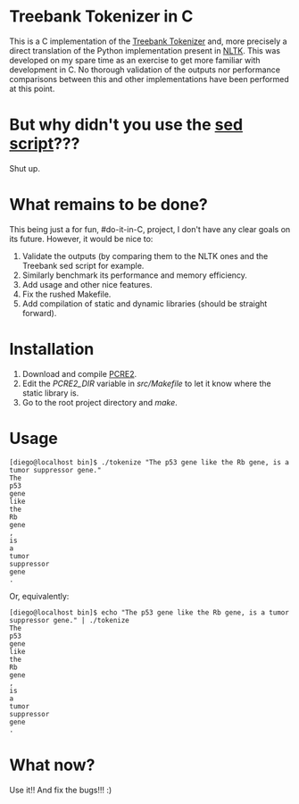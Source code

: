 # Treebank Tokenizer in C

This is a C implementation of the [Treebank Tokenizer](https://www.cis.upenn.edu/~treebank/tokenization.html) and, more precisely a direct translation of the Python implementation present in [NLTK](http://www.nltk.org/_modules/nltk/tokenize/treebank.html). This was developed on my spare time as an exercise to get more familiar with development in C. No thorough validation of the outputs nor performance comparisons between this and other implementations have been performed at this point.

# But why didn't you use the [sed script](https://www.cis.upenn.edu/~treebank/tokenizer.sed)???

Shut up.

# What remains to be done?

This being just a for fun, \#do-it-in-C, project, I don't have any clear goals on its future. However, it would be nice to:

1. Validate the outputs (by comparing them to the NLTK ones and the Treebank sed script for example.
2. Similarly benchmark its performance and memory efficiency.
3. Add usage and other nice features.
4. Fix the rushed Makefile.
5. Add compilation of static and dynamic libraries (should be straight forward).

# Installation

1. Download and compile [PCRE2](http://www.pcre.org/current/doc/html/pcre2.html).
2. Edit the *PCRE2_DIR* variable in *src/Makefile* to let it know where the static library is.
3. Go to the root project directory and *make*.

# Usage

```
[diego@localhost bin]$ ./tokenize "The p53 gene like the Rb gene, is a tumor suppressor gene."
The
p53
gene
like
the
Rb
gene
,
is
a
tumor
suppressor
gene
.
```
Or, equivalently:
```
[diego@localhost bin]$ echo "The p53 gene like the Rb gene, is a tumor suppressor gene." | ./tokenize
The
p53
gene
like
the
Rb
gene
,
is
a
tumor
suppressor
gene
.
```

# What now?

Use it!! And fix the bugs!!! :)
